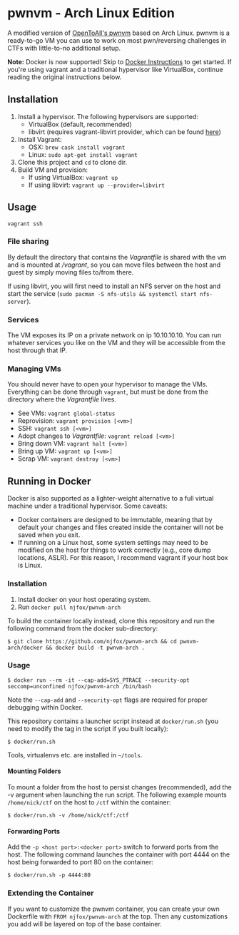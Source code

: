 # pwnvm - Arch Linux Edition
A modified version of [OpenToAll's pwnvm](https://github.com/OpenToAllCTF/pwnvm) based on Arch Linux. pwnvm is a ready-to-go VM you can use to work on most pwn/reversing challenges in CTFs with little-to-no additional setup.

**Note:** Docker is now supported! Skip to [Docker Instructions](#running-in-docker) to get started. If you're using vagrant and a traditional hypervisor like VirtualBox, continue reading the original instructions below.

## Installation
1. Install a hypervisor. The following hypervisors are supported:
   * VirtualBox (default, recommended)
   * libvirt (requires vagrant-libvirt provider, which can be found [here](https://github.com/vagrant-libvirt/vagrant-libvirt))
2. Install Vagrant:
   * OSX: `brew cask install vagrant`
   * Linux: `sudo apt-get install vagrant`
3. Clone this project and `cd` to clone dir.
4. Build VM and provision:
   * If using VirtualBox: `vagrant up`
   * If using libvirt: `vagrant up --provider=libvirt`

## Usage
`vagrant ssh`

### File sharing
By default the directory that contains the _Vagrantfile_ is shared with the vm and is mounted at _/vagrant_, so you can move files between the host and guest by simply moving files to/from there.

If using libvirt, you will first need to install an NFS server on the host and start the service (`sudo pacman -S nfs-utils && systemctl start nfs-server`).

### Services
The VM exposes its IP on a private network on ip 10.10.10.10. You can run whatever services you like on the VM and they will be accessible from the host through that IP.

### Managing VMs
You should never have to open your hypervisor to manage the VMs. Everything can be done through `vagrant`, but must be done from the directory where the _Vagrantfile_ lives.

* See VMs: `vagrant global-status`
* Reprovision: `vagrant provision [<vm>]`
* SSH: `vagrant ssh [<vm>]`
* Adopt changes to _Vagrantfile_: `vagrant reload [<vm>]`
* Bring down VM: `vagrant halt [<vm>]`
* Bring up VM: `vagrant up [<vm>]`
* Scrap VM: `vagrant destroy [<vm>]`

## Running in Docker
Docker is also supported as a lighter-weight alternative to a full virtual machine under a traditional hypervisor. Some caveats:

* Docker containers are designed to be immutable, meaning that by default your changes and files created inside the container will not be saved when you exit.
* If running on a Linux host, some system settings may need to be modified on the host for things to work correctly (e.g., core dump locations, ASLR). For this reason, I recommend vagrant if your host box is Linux.

### Installation
1. Install docker on your host operating system.
2. Run `docker pull njfox/pwnvm-arch`

To build the container locally instead, clone this repository and run the following command from the docker sub-directory:

```
$ git clone https://github.com/njfox/pwnvm-arch && cd pwnvm-arch/docker && docker build -t pwnvm-arch .
```

### Usage
```
$ docker run --rm -it --cap-add=SYS_PTRACE --security-opt seccomp=unconfined njfox/pwnvm-arch /bin/bash
```
Note the `--cap-add` and `--security-opt` flags are required for proper debugging within Docker.

This repository contains a launcher script instead at `docker/run.sh` (you need to modify the tag in the script if you built locally):
```
$ docker/run.sh
```

Tools, virtualenvs etc. are installed in `~/tools`.

#### Mounting Folders
To mount a folder from the host to persist changes (recommended), add the -v argument when launching the run script. The following example mounts `/home/nick/ctf` on the host to `/ctf` within the container:

```
$ docker/run.sh -v /home/nick/ctf:/ctf
```

#### Forwarding Ports
Add the `-p <host port>:<docker port>` switch to forward ports from the host. The following command launches the container with port 4444 on the host being forwarded to port 80 on the container:

```
$ docker/run.sh -p 4444:80
```

### Extending the Container
If you want to customize the pwnvm container, you can create your own Dockerfile with `FROM njfox/pwnvm-arch` at the top. Then any customizations you add will be layered on top of the base container.
